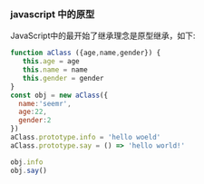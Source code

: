 ### javascript 中的原型
JavaScript中的最开始了继承理念是原型继承，如下:
```js
function aClass ({age,name,gender}) {
   this.age = age
   this.name = name
   this.gender = gender
}
const obj = new aClass({
  name:'seemr',
  age:22,
  gender:2
})
aClass.prototype.info = 'hello woeld'
aClass.prototype.say = () => 'hello world!'

obj.info
obj.say()
```


